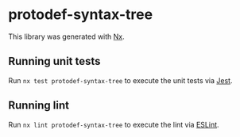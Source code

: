 # protodef-syntax-tree

This library was generated with [Nx](https://nx.dev).

## Running unit tests

Run `nx test protodef-syntax-tree` to execute the unit tests via [Jest](https://jestjs.io).

## Running lint

Run `nx lint protodef-syntax-tree` to execute the lint via [ESLint](https://eslint.org/).
